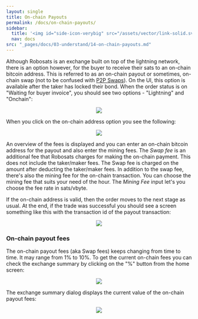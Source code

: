 ```yaml
---
layout: single
title: On-chain Payouts
permalink: /docs/on-chain-payouts/
sidebar:
  title: '<img id="side-icon-verybig" src="/assets/vector/link-solid.svg"/>On-chain Payouts'
  nav: docs
src: "_pages/docs/03-understand/14-on-chain-payouts.md"
---
```


Although Robosats is an exchange built on top of the lightning network, there
is an option however, for the buyer to receive their sats to an on-chain
bitcoin address. This is referred to as an on-chain payout or sometimes,
on-chain swap (not to be confused with [P2P Swaps](/docs/swaps)). On the UI,
this option is available after the taker has locked their bond. When the order
status is on "Waiting for buyer invoice", you should see two options -
"Lightning" and "Onchain":

<div align="center">
    <img src="/assets/images/understand/14-on-chain-payouts/contract-box-on-waiting-for-buyer-invoice.png"/>
</div>

When you click on the on-chain address option you see the following:

<div align="center">
    <img src="/assets/images/understand/14-on-chain-payouts/on-chain-box.png"/>
</div>

An overview of the fees is displayed and you can enter an on-chain bitcoin
address for the payout and also enter the mining fees. The *Swap fee* is an
additional fee that Robosats charges for making the on-chain payment. This does
not include the taker/maker fees. The Swap fee is charged on the amount after
deducting the taker/maker fees. In addition to the swap fee, there's also the
mining fee for the on-chain transaction. You can choose the mining fee that
suits your need of the hour. The *Mining Fee* input let's you choose the fee
rate in sats/vbyte.

If the on-chain address is valid, then the order moves to the next stage as
usual. At the end, if the trade was successful you should see a screen
something like this with the transaction id of the payout transaction:

<div align="center">
    <img src="/assets/images/understand/14-on-chain-payouts/successful-trade-on-chain.png"/>
</div>

### On-chain payout fees

The on-chain payout fees (aka Swap fees) keeps changing from time to time. It
may range from 1% to 10%. To get the current on-chain fees you can check the
exchange summary by clicking on the "%" button from the home screen:

<div align="center">
    <img src="/assets/images/understand/14-on-chain-payouts/exchange-info-icon.png"/>
</div>

The exchange summary dialog displays the current value of the on-chain payout fees:

<div align="center">
    <img src="/assets/images/understand/14-on-chain-payouts/exchange-summary.png"/>
</div>

